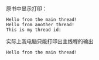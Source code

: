 原书中显示打印：
```
Hello from the main thread!
Hello from another thread!
This is my thread id: 
```
实际上我电脑只能打印出主线程的输出
```
Hello from the main thread!
```